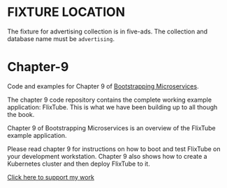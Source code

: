 # FIXTURE LOCATION

The fixture for advertising collection is in five-ads. The collection and database name must be `advertising`.

# Chapter-9

Code and examples for Chapter 9 of [Bootstrapping Microservices](https://www.bootstrapping-microservices.com).

The chapter 9 code repository contains the complete working example application: FlixTube. This is what we have been building up to all though the book.

Chapter 9 of Bootstrapping Microservices is an overview of the FlixTube example application.

Please read chapter 9 for instructions on how to boot and test FlixTube on your development workstation. Chapter 9 also shows how to create a Kubernetes cluster and then deploy FlixTube to it.

[Click here to support my work](https://www.codecapers.com.au/about#support-my-work)
